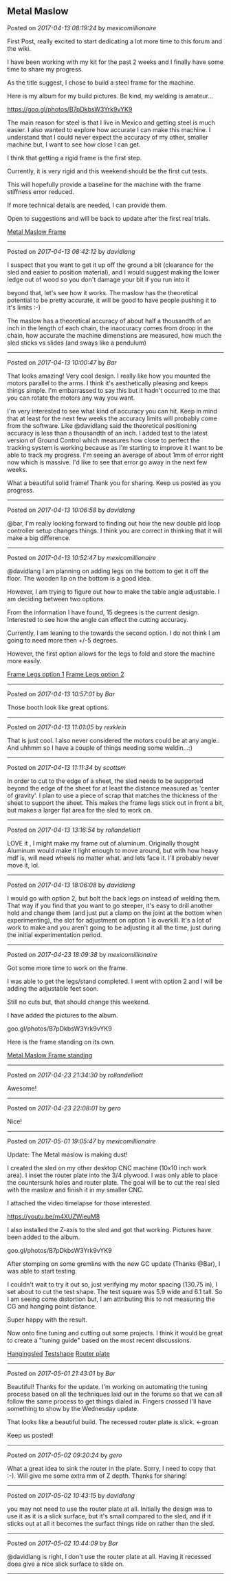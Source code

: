 ## Metal Maslow
Posted on *2017-04-13 08:19:24* by *mexicomillionaire*

First Post, really excited to start dedicating a lot more time to this forum and the wiki. 

I have been working with my kit for the past 2 weeks and I finally have some time to share my progress.

As the title suggest, I chose to build a steel frame for the machine. 

Here is my album for my build pictures. Be kind, my welding is amateur... 

https://goo.gl/photos/B7pDkbsW3Yrk9vYK9

The main reason for steel is that I live in Mexico and getting steel is much easier. I also wanted to explore how accurate I can make this machine. I understand that I could never expect the accuracy of my other, smaller machine but, I want to see how close I can get. 

I think that getting a rigid frame is the first step. 

Currently, it is very rigid and this weekend should be the first cut tests. 

This will hopefully provide a baseline for the machine with the frame stiffness error reduced.  

If more technical details are needed, I can provide them.
 
Open to suggestions and will be back to update after the first real trials. 

  [Metal Maslow Frame](//muut.com/u/maslowcnc/s3/:maslowcnc:LtY4:metalmaslowframe.jpg.jpg)

---

Posted on *2017-04-13 08:42:12* by *davidlang*

I suspect that you want to get it up off the ground a bit (clearance for the sled and easier to position material), and I would suggest making the lower ledge out of wood so you don't damage your bit if you run into it

beyond that, let's see how it works. The maslow has the theoretical potential to be pretty accurate, it will be good to have people pushing it to it's limits :-)

The maslow has a theoretical accuracy of about half a thousandth of an inch in the length of each chain, the inaccuracy comes from droop in the chain, how accurate the machine dimenstions are measured, how much the sled sticks vs slides (and sways like a pendulum)

---

Posted on *2017-04-13 10:00:47* by *Bar*

That looks amazing! Very cool design. I really like how you mounted the motors parallel to the arms. I think it's aesthetically pleasing and keeps things simple. I'm embarrassed to say this but it hadn't occurred to me that you can rotate the motors any way you want. 

I'm very interested to see what kind of accuracy you can hit. Keep in mind that at least for the next few weeks the accuracy limits will probably come from the software. Like @davidlang said the theoretical positioning accuracy is less than a thousandth of an inch. I added test to the latest version of Ground Control which measures how close to perfect the tracking system is working because as I'm starting to improve it I want to be able to track my progress. I'm seeing an average of about 1mm of error right now which is massive. I'd like to see that error go away in the next few weeks.

What a beautiful solid frame! Thank you for sharing. Keep us posted as you progress.

---

Posted on *2017-04-13 10:06:58* by *davidlang*

@bar, I'm really looking forward to finding out how the new double pid loop controller setup changes things. I think you are correct in thinking that it will make a big difference.

---

Posted on *2017-04-13 10:52:47* by *mexicomillionaire*

@davidlang 
I am planning on adding legs on the bottom to get it off the floor. The wooden lip on the bottom is a good idea.

However, I am trying to figure out how to make the table angle adjustable. I am deciding between two options. 

From the information I have found, 15 degrees is the current design. Interested to see how the angle can effect the cutting accuracy. 

Currently, I am leaning to the towards the second option. I do not think I am going to need more then +/-5 degrees.

However, the first option allows for the legs to fold and store the machine more easily.

 [Frame Legs option 1](//muut.com/u/maslowcnc/s2/:maslowcnc:1eHZ:framelegsoption1.png.jpg)  [Frame Legs option 2](//muut.com/u/maslowcnc/s1/:maslowcnc:viS9:framelegsoption2.png.jpg)

---

Posted on *2017-04-13 10:57:01* by *Bar*

Those booth look like great options.

---

Posted on *2017-04-13 11:01:05* by *rexklein*

That is just cool. I also never considered the motors could be at any angle.. And uhhmm so I have a couple of things needing some weldin...:)

---

Posted on *2017-04-13 11:11:34* by *scottsm*

In order to cut to the edge of a sheet, the sled needs to be supported beyond the edge of the sheet for at least the distance measured as 'center of gravity'. I plan to use a piece of scrap that matches the thickness of the sheet to support the sheet. This makes the frame legs stick out in front a bit, but makes a larger flat area for the sled to work on.

---

Posted on *2017-04-13 13:16:54* by *rollandelliott*

LOVE it , I might make my frame out of aluminum. Originally thought Aluminum would make it light enough to move around, but with how heavy mdf is, will need wheels no matter what. and lets face it. I'll probably never move it, lol.

---

Posted on *2017-04-13 18:06:08* by *davidlang*

I would go with option 2, but bolt the back legs on instead of welding them. That way if you find that you want to go steeper, it's easy to drill another hold and change them (and just put a clamp on the joint at the bottom when experimenting), the slot for adjustment on option 1 is overkill. It's a lot of work to make and you aren't going to be adjusting it all the time, just during the initial experimentation period.

---

Posted on *2017-04-23 18:09:38* by *mexicomillionaire*

Got some more time to work on the frame. 

I was able to get the legs/stand completed. I went with option 2 and I will be adding the adjustable feet soon.

Still no cuts but, that should change this weekend.

I have added the pictures to the album. 

goo.gl/photos/B7pDkbsW3Yrk9vYK9

Here is the frame standing on its own. 

 [Metal Maslow Frame standing](//muut.com/u/maslowcnc/s3/:maslowcnc:UA6n:metalmaslowframestanding.jpg.jpg)

---

Posted on *2017-04-23 21:34:30* by *rollandelliott*

Awesome!

---

Posted on *2017-04-23 22:08:01* by *gero*

Nice!

---

Posted on *2017-05-01 19:05:47* by *mexicomillionaire*

Update: The Metal maslow is making dust!

I created the sled on my other desktop CNC machine (10x10 inch work area).  I inset the router plate into the 3/4 plywood. I was only able to place the countersunk holes and router plate. The goal will be to cut the real sled with the maslow and finish it in my smaller CNC.

I attached the video timelapse for those interested.

https://youtu.be/m4XUZWieuM8

I also installed the Z-axis to the sled and got that working. Pictures have been added to the album.

goo.gl/photos/B7pDkbsW3Yrk9vYK9

After stomping on some gremlins with the new GC update (Thanks @Bar), I was able to start testing. 

I couldn't wait to try it out so, just verifying my motor spacing (130.75 in), I set about to cut the test shape. The test square was 5.9 wide and 6.1 tall. So I am seeing come distortion but, I am attributing this to not measuring the CG and hanging point distance.

Super happy with the result. 

Now onto fine tuning and cutting out some projects. I think it would be great to create a "tuning guide" based on the most recent discussions. 
 
 [Hangingsled](//muut.com/u/maslowcnc/s1/:maslowcnc:q23G:hangingsled.png.jpg)  [Testshape](//muut.com/u/maslowcnc/s1/:maslowcnc:jLoP:testshape.png.jpg)  [Router plate](//muut.com/u/maslowcnc/s1/:maslowcnc:Oc8Z:routerplate.png.jpg)

---

Posted on *2017-05-01 21:43:01* by *Bar*

Beautiful! Thanks for the update. I'm working on automating the tuning process based on all the techniques laid out in the forums so that we can all follow the same process to get things dialed in. Fingers crossed I'll have something to show by the Wednesday update.

That looks like a beautiful build. The recessed router plate is slick. <-groan

Keep us posted!

---

Posted on *2017-05-02 09:20:24* by *gero*

What a great idea to sink the router in the plate. Sorry, I need to copy that :-). Will give me some extra mm of Z depth. Thanks for sharing!

---

Posted on *2017-05-02 10:43:15* by *davidlang*

you may not need to use the router plate at all. Initially the design was to use it as it is a slick surface, but it's small compared to the sled, and if it sticks out at all it becomes the surfact things ride on rather than the sled.

---

Posted on *2017-05-02 10:44:09* by *Bar*

@davidlang is right, I don't use the router plate at all. Having it recessed does give a nice slick surface to slide on.

---

